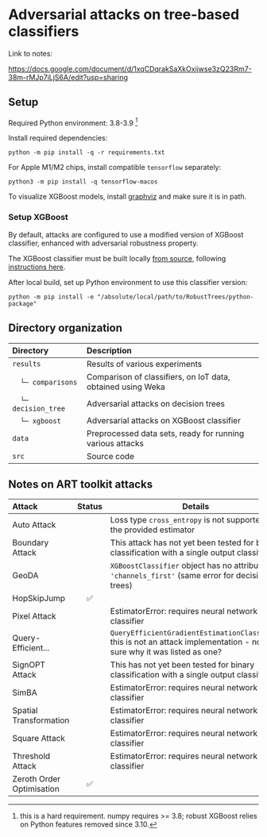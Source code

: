 # Adversarial attacks on tree-based classifiers

Link to notes:

<https://docs.google.com/document/d/1xqCDqrakSaXkOxijwse3zQ23Rm7-38m-rMJp7iLjS6A/edit?usp=sharing>

## Setup

Required Python environment: 3.8-3.9 [^1]

[^1]: this is a hard requirement. numpy requires >= 3.8; 
robust XGBoost relies on Python features removed since 3.10.

Install required dependencies:

```
python -m pip install -q -r requirements.txt
```

For Apple M1/M2 chips, install compatible `tensorflow` separately:

```
python3 -m pip install -q tensorflow-macos
```

To visualize XGBoost models, install [graphviz](https://graphviz.org/) and make sure it is in path.

### Setup XGBoost

By default, attacks are configured to use a modified version of XGBoost classifier,
enhanced with adversarial robustness property.

The XGBoost classifier must be built locally [from source](https://github.com/chenhongge/RobustTrees), 
following [instructions here](https://github.com/chenhongge/RobustTrees/tree/master/python-package#from-source).

After local build, set up Python environment to use this classifier version:

```
python -m pip install -e "/absolute/local/path/to/RobustTrees/python-package"
```

## Directory organization

| Directory           | Description                                                 |
|:--------------------|:------------------------------------------------------------|
| `results`           | Results of various experiments                              |
| 　`└─ comparisons`   | Comparison of classifiers, on IoT data, obtained using Weka |
| 　`└─ decision_tree` | Adversarial attacks on decision trees                       |
| 　`└─ xgboost`       | Adversarial attacks on XGBoost classifier                   |
| `data`              | Preprocessed data sets, ready for running various attacks   |
| `src`               | Source code                                                 |

## Notes on ART toolkit attacks

| Attack                    | Status | Details                                                                                                                |
|:--------------------------|:------:|------------------------------------------------------------------------------------------------------------------------|
| Auto Attack               |        | Loss type `cross_entropy` is not supported for the provided estimator                                                  |
| Boundary Attack           |        | This attack has not yet been tested for binary classification with a single output classifier.                         |
| GeoDA                     |        | `XGBoostClassifier` object has no attribute `'channels_first'` (same error for decision trees)                         |
| HopSkipJump               |   ✅    |                                                                                                                        |
| Pixel Attack              |        | EstimatorError: requires neural network classifier                                                                     |
| Query-Efficient...        |        | `QueryEfficientGradientEstimationClassifier` this is not an attack implementation - not sure why it was listed as one? |
| SignOPT Attack            |        | This has not yet been tested for binary classification with a single output classifier                                 |
| SimBA                     |        | EstimatorError: requires neural network classifier                                                                     |
| Spatial Transformation    |        | EstimatorError: requires neural network classifier                                                                     |
| Square Attack             |        | EstimatorError: requires neural network classifier                                                                     |
| Threshold Attack          |        | EstimatorError: requires neural network classifier                                                                     |
| Zeroth Order Optimisation |   ✅    |                                                                                                                        |